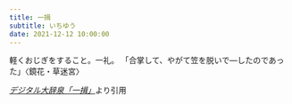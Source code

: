 ```yaml
---
title: 一揖
subtitle: いちゆう
date: 2021-12-12 10:00:00
---
```


軽くおじぎをすること。一礼。
「合掌して、やがて笠を脱いで―したのであった」〈鏡花・草迷宮〉

<cite>[デジタル大辞泉「一揖」](https://dictionary.goo.ne.jp/word/%E4%B8%80%E6%8F%96/)</cite>より引用